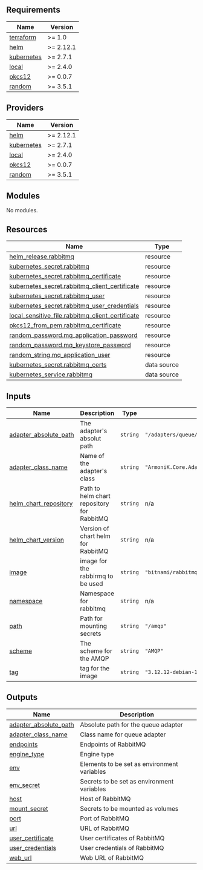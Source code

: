 <!-- BEGIN_TF_DOCS -->
## Requirements

| Name | Version |
|------|---------|
| <a name="requirement_terraform"></a> [terraform](#requirement\_terraform) | >= 1.0 |
| <a name="requirement_helm"></a> [helm](#requirement\_helm) | >= 2.12.1 |
| <a name="requirement_kubernetes"></a> [kubernetes](#requirement\_kubernetes) | >= 2.7.1 |
| <a name="requirement_local"></a> [local](#requirement\_local) | >= 2.4.0 |
| <a name="requirement_pkcs12"></a> [pkcs12](#requirement\_pkcs12) | >= 0.0.7 |
| <a name="requirement_random"></a> [random](#requirement\_random) | >= 3.5.1 |

## Providers

| Name | Version |
|------|---------|
| <a name="provider_helm"></a> [helm](#provider\_helm) | >= 2.12.1 |
| <a name="provider_kubernetes"></a> [kubernetes](#provider\_kubernetes) | >= 2.7.1 |
| <a name="provider_local"></a> [local](#provider\_local) | >= 2.4.0 |
| <a name="provider_pkcs12"></a> [pkcs12](#provider\_pkcs12) | >= 0.0.7 |
| <a name="provider_random"></a> [random](#provider\_random) | >= 3.5.1 |

## Modules

No modules.

## Resources

| Name | Type |
|------|------|
| [helm_release.rabbitmq](https://registry.terraform.io/providers/hashicorp/helm/latest/docs/resources/release) | resource |
| [kubernetes_secret.rabbitmq](https://registry.terraform.io/providers/hashicorp/kubernetes/latest/docs/resources/secret) | resource |
| [kubernetes_secret.rabbitmq_certificate](https://registry.terraform.io/providers/hashicorp/kubernetes/latest/docs/resources/secret) | resource |
| [kubernetes_secret.rabbitmq_client_certificate](https://registry.terraform.io/providers/hashicorp/kubernetes/latest/docs/resources/secret) | resource |
| [kubernetes_secret.rabbitmq_user](https://registry.terraform.io/providers/hashicorp/kubernetes/latest/docs/resources/secret) | resource |
| [kubernetes_secret.rabbitmq_user_credentials](https://registry.terraform.io/providers/hashicorp/kubernetes/latest/docs/resources/secret) | resource |
| [local_sensitive_file.rabbitmq_client_certificate](https://registry.terraform.io/providers/hashicorp/local/latest/docs/resources/sensitive_file) | resource |
| [pkcs12_from_pem.rabbitmq_certificate](https://registry.terraform.io/providers/chilicat/pkcs12/latest/docs/resources/from_pem) | resource |
| [random_password.mq_application_password](https://registry.terraform.io/providers/hashicorp/random/latest/docs/resources/password) | resource |
| [random_password.mq_keystore_password](https://registry.terraform.io/providers/hashicorp/random/latest/docs/resources/password) | resource |
| [random_string.mq_application_user](https://registry.terraform.io/providers/hashicorp/random/latest/docs/resources/string) | resource |
| [kubernetes_secret.rabbitmq_certs](https://registry.terraform.io/providers/hashicorp/kubernetes/latest/docs/data-sources/secret) | data source |
| [kubernetes_service.rabbitmq](https://registry.terraform.io/providers/hashicorp/kubernetes/latest/docs/data-sources/service) | data source |

## Inputs

| Name | Description | Type | Default | Required |
|------|-------------|------|---------|:--------:|
| <a name="input_adapter_absolute_path"></a> [adapter\_absolute\_path](#input\_adapter\_absolute\_path) | The adapter's absolut path | `string` | `"/adapters/queue/amqp/ArmoniK.Core.Adapters.Amqp.dll"` | no |
| <a name="input_adapter_class_name"></a> [adapter\_class\_name](#input\_adapter\_class\_name) | Name of the adapter's class | `string` | `"ArmoniK.Core.Adapters.Amqp.QueueBuilder"` | no |
| <a name="input_helm_chart_repository"></a> [helm\_chart\_repository](#input\_helm\_chart\_repository) | Path to helm chart repository for RabbitMQ | `string` | n/a | yes |
| <a name="input_helm_chart_version"></a> [helm\_chart\_version](#input\_helm\_chart\_version) | Version of chart helm for RabbitMQ | `string` | n/a | yes |
| <a name="input_image"></a> [image](#input\_image) | image for the rabbirmq to be used | `string` | `"bitnami/rabbitmq"` | no |
| <a name="input_namespace"></a> [namespace](#input\_namespace) | Namespace for rabbitmq | `string` | n/a | yes |
| <a name="input_path"></a> [path](#input\_path) | Path for mounting secrets | `string` | `"/amqp"` | no |
| <a name="input_scheme"></a> [scheme](#input\_scheme) | The scheme for the AMQP | `string` | `"AMQP"` | no |
| <a name="input_tag"></a> [tag](#input\_tag) | tag for the image | `string` | `"3.12.12-debian-11-r21"` | no |

## Outputs

| Name | Description |
|------|-------------|
| <a name="output_adapter_absolute_path"></a> [adapter\_absolute\_path](#output\_adapter\_absolute\_path) | Absolute path for the queue adapter |
| <a name="output_adapter_class_name"></a> [adapter\_class\_name](#output\_adapter\_class\_name) | Class name for queue adapter |
| <a name="output_endpoints"></a> [endpoints](#output\_endpoints) | Endpoints of RabbitMQ |
| <a name="output_engine_type"></a> [engine\_type](#output\_engine\_type) | Engine type |
| <a name="output_env"></a> [env](#output\_env) | Elements to be set as environment variables |
| <a name="output_env_secret"></a> [env\_secret](#output\_env\_secret) | Secrets to be set as environment variables |
| <a name="output_host"></a> [host](#output\_host) | Host of RabbitMQ |
| <a name="output_mount_secret"></a> [mount\_secret](#output\_mount\_secret) | Secrets to be mounted as volumes |
| <a name="output_port"></a> [port](#output\_port) | Port of RabbitMQ |
| <a name="output_url"></a> [url](#output\_url) | URL of RabbitMQ |
| <a name="output_user_certificate"></a> [user\_certificate](#output\_user\_certificate) | User certificates of RabbitMQ |
| <a name="output_user_credentials"></a> [user\_credentials](#output\_user\_credentials) | User credentials of RabbitMQ |
| <a name="output_web_url"></a> [web\_url](#output\_web\_url) | Web URL of RabbitMQ |
<!-- END_TF_DOCS -->